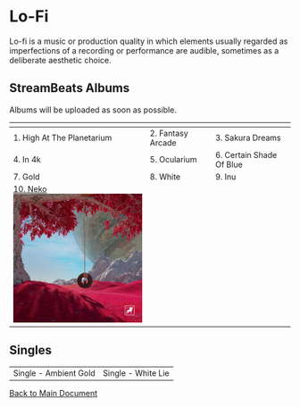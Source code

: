 # Lo-Fi

Lo-fi is a music or production quality in which elements usually regarded as imperfections of a recording or performance are audible, sometimes as a deliberate aesthetic choice.

## StreamBeats Albums

Albums will be uploaded as soon as possible.

| []()                                                                                                             |                   |                          |
| ---------------------------------------------------------------------------------------------------------------- | ----------------- | ------------------------ |
| 1. High At The Planetarium                                                                                       | 2. Fantasy Arcade | 3. Sakura Dreams         |
| 4. In 4k                                                                                                         | 5. Ocularium      | 6. Certain Shade Of Blue |
| 7. Gold                                                                                                          | 8. White          | 9. Inu                   |
| [10. Neko](10-neko/)<br>[<img src="../Lo-Fi/10-Neko/artwork.png" width="300" alt="10. Neko">](10-neko/) |                   |                          |

## Singles

|                       |                    |
| --------------------- | ------------------ |
| Single - Ambient Gold | Single - White Lie |

[Back to Main Document](https://github.com/tbogard/streambeats)
